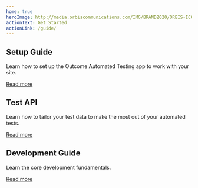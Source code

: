 ```yaml
---
home: true
heroImage: http://media.orbiscommunications.com/IMG/BRAND2020/ORBIS-ICON-OUTCOME-BLACK.svg
actionText: Get Started
actionLink: /guide/
---
```


<div class="features">
    <div class="feature">
        <h2>Setup Guide</h2> 
        <p>Learn how to set up the Outcome Automated Testing app to work with your site.</p>
        <p><a href="guide/">Read more</a></p>
    </div>
    <div class="feature">
        <h2>Test API</h2> 
        <p>Learn how to tailor your test data to make the most out of your automated tests.</p>
        <p><a href="tests/">Read more</a></p>
    </div>
    <div class="feature">
        <h2>Development Guide</h2> 
        <p>Learn the core development fundamentals.</p>
        <p><a href="development/">Read more</a></p>
    </div>
</div>